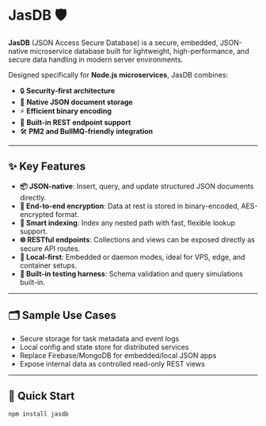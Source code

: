 # JasDB 🛡️

**JasDB** (JSON Access Secure Database) is a secure, embedded, JSON-native microservice database built for lightweight, high-performance, and secure data handling in modern server environments.

Designed specifically for **Node.js microservices**, JasDB combines:
- 🔒 **Security-first architecture**
- 🧩 **Native JSON document storage**
- ⚡ **Efficient binary encoding**
- 🧵 **Built-in REST endpoint support**
- 🛠️ **PM2 and BullMQ-friendly integration**

---

## ✨ Key Features

- **📦 JSON-native**: Insert, query, and update structured JSON documents directly.
- **🔐 End-to-end encryption**: Data at rest is stored in binary-encoded, AES-encrypted format.
- **🧠 Smart indexing**: Index any nested path with fast, flexible lookup support.
- **🌐 RESTful endpoints**: Collections and views can be exposed directly as secure API routes.
- **🧰 Local-first**: Embedded or daemon modes, ideal for VPS, edge, and container setups.
- **🧪 Built-in testing harness**: Schema validation and query simulations built-in.

---

## 🗂️ Sample Use Cases

- Secure storage for task metadata and event logs
- Local config and state store for distributed services
- Replace Firebase/MongoDB for embedded/local JSON apps
- Expose internal data as controlled read-only REST views

---

## 🚀 Quick Start

```bash
npm install jasdb
